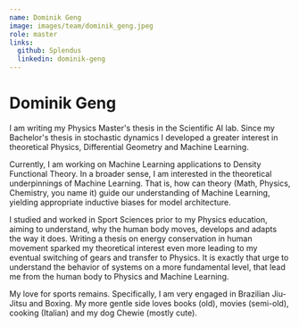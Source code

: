 ```yaml
---
name: Dominik Geng
image: images/team/dominik_geng.jpeg
role: master
links:
  github: Splendus
  linkedin: dominik-geng
---
```


# Dominik Geng

I am writing my Physics Master's thesis in the Scientific AI lab. Since my Bachelor's thesis in stochastic dynamics I developed a greater interest in theoretical Physics, Differential Geometry and Machine Learning.

Currently, I am working on Machine Learning applications to Density Functional Theory. In a broader sense, I am interested in the theoretical underpinnings of Machine Learning. That is, how can theory (Math, Physics, Chemistry, you name it) guide our understanding of Machine Learning, yielding appropriate inductive biases for model architecture. 

I studied and worked in Sport Sciences prior to my Physics education, aiming to understand, why the human body moves, develops and adapts the way it does. Writing a thesis on energy conservation in human movement sparked my theoretical interest even more leading to my eventual switching of gears and transfer to Physics. It is exactly that urge to understand the behavior of systems on a more fundamental level, that lead me from the human body to Physics and Machine Learning. 

My love for sports remains. Specifically, I am very engaged in Brazilian Jiu-Jitsu and Boxing. My more gentle side loves books (old), movies (semi-old), cooking (Italian) and my dog Chewie (mostly cute).
